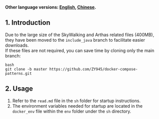 **Other language versions: [English](README.md), [Chinese](README_zh.md).**

## 1. Introduction
Due to the large size of the SkyWalking and Arthas related files (400MB), they have been moved to the `include_java` branch to facilitate easier downloads.  
If these files are not required, you can save time by cloning only the main branch:
```
bash
git clone -b master https://github.com/ZY945/docker-compose-patterns.git
```
## 2. Usage
1. Refer to the `read.md` file in the `sh` folder for startup instructions.
2. The environment variables needed for startup are located in the `docker_env` file within the `env` folder under the `sh` directory.